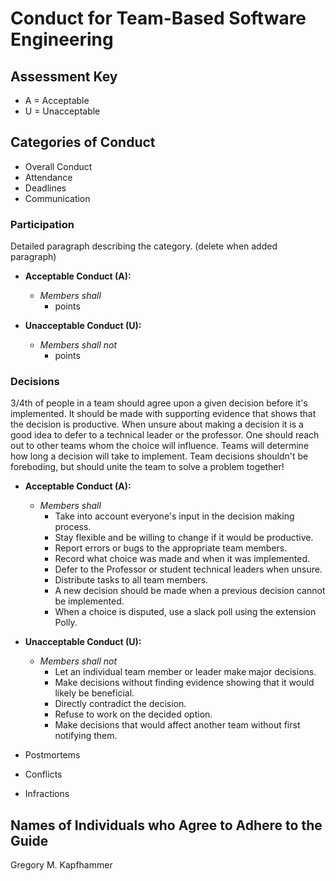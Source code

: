 # Conduct for Team-Based Software Engineering

## Assessment Key

* A = Acceptable
* U = Unacceptable

## Categories of Conduct

* Overall Conduct
* Attendance
* Deadlines
* Communication

### Participation

Detailed paragraph describing the category. (delete when added paragraph)

* **Acceptable Conduct (A):**
  * *Members shall*
    * points

* **Unacceptable Conduct (U):**
  * *Members shall not*
    * points

### Decisions

3/4th of people in a team should agree upon a given decision before it's
implemented. It should be made with supporting evidence that shows
that the decision is productive. When unsure about making a decision
it is a good idea to defer to a technical leader or the professor. One should
reach out to other teams whom the choice will influence. Teams will determine
how long a decision will take to implement. Team decisions shouldn't be foreboding,
but should unite the team to solve a problem together!

* **Acceptable Conduct (A):**
  * *Members shall*
    * Take into account everyone's input in the decision making process.
    * Stay flexible and be willing to change if it would be productive.
    * Report errors or bugs to the appropriate team members.
    * Record what choice was made and when it was implemented.
    * Defer to the Professor or student technical leaders when unsure.
    * Distribute tasks to all team members.
    * A new decision should be made when a previous decision cannot be implemented.
    * When a choice is disputed, use a slack poll using the extension Polly.

* **Unacceptable Conduct (U):**
  * *Members shall not*
    * Let an individual team member or leader make major decisions.
    * Make decisions without finding evidence showing that it would likely be beneficial.
    * Directly contradict the decision.
    * Refuse to work on the decided option.
    * Make decisions that would affect another team without first notifying them.

* Postmortems
* Conflicts
* Infractions

## Names of Individuals who Agree to Adhere to the Guide

Gregory M. Kapfhammer
